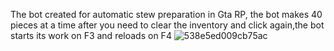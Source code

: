 The bot created for automatic stew preparation in Gta RP, the bot makes 40 pieces at a time after you need to clear the inventory and click again,the bot starts its work on F3 and reloads on F4
![538e5ed009cb75ac](https://user-images.githubusercontent.com/63339493/232345467-77838909-2311-4ddb-8e41-1372ef4d4a6b.png)
